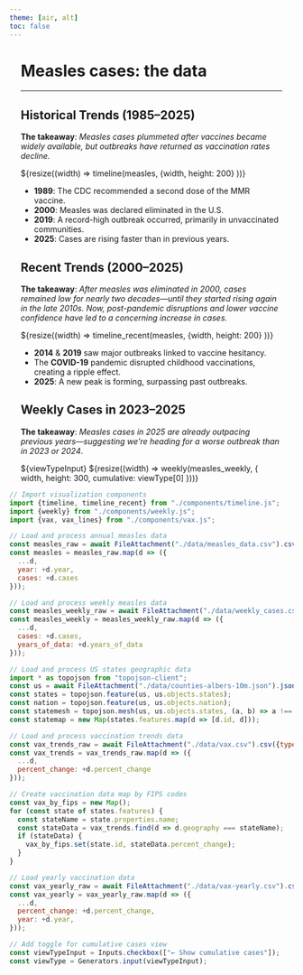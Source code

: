 ```yaml
---
theme: [air, alt]
toc: false
---
```


<style>
.content {
  max-width: 800px;
  margin: 0 auto;
  padding: 0 20px;
}

.key-points {
  background-color: #f8f9fa;
  border-left: 4px solid #0d6efd;
  border-radius: 4px;
  padding: 1.5rem;
  margin: 2rem 0;
}

.key-points h2 {
  color: #0d6efd;
  margin-top: 0;
  font-size: 1.25rem;
  margin-bottom: 1rem;
}

.key-points ul {
  list-style: none;
  padding-left: 0;
  margin-bottom: 0;
}

.key-points li {
  position: relative;
  padding-left: 1.5em;
  margin-bottom: 0.75rem;
  line-height: 1.4;
}

.key-points li:before {
  content: "•";
  position: absolute;
  left: 0.5em;
  color: #0d6efd;
}

.key-points li:last-child {
  margin-bottom: 0;
}
</style>

<!-- Main content container -->
<div class="content">

# Measles cases: the data
---

## Historical Trends (1985–2025)
**The takeaway**: *Measles cases plummeted after vaccines became widely available, but outbreaks have returned as vaccination rates decline.*

<div class="card">
${resize((width) => timeline(measles, {width, height: 200} ))}
</div>

- **1989**: The CDC recommended a second dose of the MMR vaccine.
- **2000**: Measles was declared eliminated in the U.S.
- **2019**: A record-high outbreak occurred, primarily in unvaccinated communities.
- **2025**: Cases are rising faster than in previous years.

## Recent Trends (2000–2025)
**The takeaway**: *After measles was eliminated in 2000, cases remained low for nearly two decades—until they started rising again in the late 2010s. Now, post-pandemic disruptions and lower vaccine confidence have led to a concerning increase in cases.*

<div class="card">
${resize((width) => timeline_recent(measles, {width, height: 200} ))}
</div>

- **2014** & **2019** saw major outbreaks linked to vaccine hesitancy.
- The **COVID-19** pandemic disrupted childhood vaccinations, creating a ripple effect.
- **2025**: A new peak is forming, surpassing past outbreaks.

## Weekly Cases in 2023–2025
**The takeaway**: *Measles cases in 2025 are already outpacing previous years—suggesting we're heading for a worse outbreak than in 2023 or 2024*.

<div class="card">
  ${viewTypeInput}
  ${resize((width) => weekly(measles_weekly, {
    width, 
    height: 300, 
    cumulative: viewType[0]
  }))}
</div>


</div>

<!-- Data / Analysis / Prep  -->
```js
// Import visualization components
import {timeline, timeline_recent} from "./components/timeline.js";
import {weekly} from "./components/weekly.js";
import {vax, vax_lines} from "./components/vax.js";

// Load and process annual measles data
const measles_raw = await FileAttachment("./data/measles_data.csv").csv({typed: true});
const measles = measles_raw.map(d => ({
  ...d,
  year: +d.year,
  cases: +d.cases
}));

// Load and process weekly measles data
const measles_weekly_raw = await FileAttachment("./data/weekly_cases.csv").csv({typed:true});
const measles_weekly = measles_weekly_raw.map(d => ({
  ...d,
  cases: +d.cases,
  years_of_data: +d.years_of_data
}));

// Load and process US states geographic data
import * as topojson from "topojson-client";
const us = await FileAttachment("./data/counties-albers-10m.json").json();
const states = topojson.feature(us, us.objects.states);
const nation = topojson.feature(us, us.objects.nation);
const statemesh = topojson.mesh(us, us.objects.states, (a, b) => a !== b);
const statemap = new Map(states.features.map(d => [d.id, d]));

// Load and process vaccination trends data
const vax_trends_raw = await FileAttachment("./data/vax.csv").csv({typed:true});
const vax_trends = vax_trends_raw.map(d => ({
  ...d,
  percent_change: +d.percent_change
}));

// Create vaccination data map by FIPS codes
const vax_by_fips = new Map();
for (const state of states.features) {
  const stateName = state.properties.name;
  const stateData = vax_trends.find(d => d.geography === stateName);
  if (stateData) {
    vax_by_fips.set(state.id, stateData.percent_change);
  }
}

// Load yearly vaccination data
const vax_yearly_raw = await FileAttachment("./data/vax-yearly.csv").csv({typed:true});
const vax_yearly = vax_yearly_raw.map(d => ({
  ...d, 
  percent_change: +d.percent_change,
  year: +d.year,
}));

// Add toggle for cumulative cases view
const viewTypeInput = Inputs.checkbox(["← Show cumulative cases"]);
const viewType = Generators.input(viewTypeInput);
```



